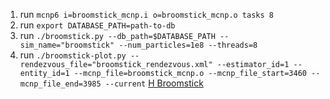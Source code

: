 1. run `mcnp6 i=broomstick_mcnp.i o=broomstick_mcnp.o tasks 8`
2. run `export DATABASE_PATH=path-to-db`
3. run `./broomstick.py --db_path=$DATABASE_PATH --sim_name="broomstick" --num_particles=1e8 --threads=8`
4. run `./broomstick-plot.py --rendezvous_file="broomstick_rendezvous.xml" --estimator_id=1 --entity_id=1 --mcnp_file=broomstick_mcnp.o --mcnp_file_start=3460 --mcnp_file_end=3985 --current`
[H Broomstick](h_broomstick_current.png "H Broomstick")